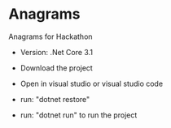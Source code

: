 # Anagrams
Anagrams for Hackathon

- Version: .Net Core 3.1

- Download the project
- Open in visual studio or visual studio code
- run: "dotnet restore"
- run: "dotnet run" to run the project
